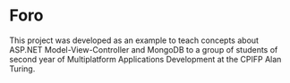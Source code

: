 # Foro
This project was developed as an example to teach concepts about ASP.NET Model-View-Controller and MongoDB to a group of students of second year of Multiplatform Applications Development at the CPIFP Alan Turing.
